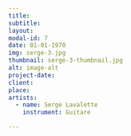 ```yaml
---
title:
subtitle:
layout:
modal-id: 7
date: 01-01-1970
img: serge-3.jpg
thumbnail: serge-3-thumbnail.jpg
alt: image-alt
project-date:
client:
place:
artists:
  - name: Serge Lavalette
    instrument: Guitare

---
```

